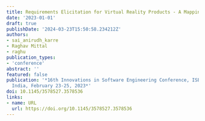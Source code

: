 ```yaml
---
title: Requirements Elicitation for Virtual Reality Products - A Mapping Study
date: '2023-01-01'
draft: true
publishDate: '2024-03-23T15:50:58.234212Z'
authors:
- sai_anirudh_karre
- Raghav Mittal
- raghu
publication_types:
- 'conference'
abstract: ''
featured: false
publication: '*16th Innovations in Software Engineering Conference, ISEC2023, Allahabad,
  India, February 23-25, 2023*'
doi: 10.1145/3578527.3578536
links:
- name: URL
  url: https://doi.org/10.1145/3578527.3578536
---
```


